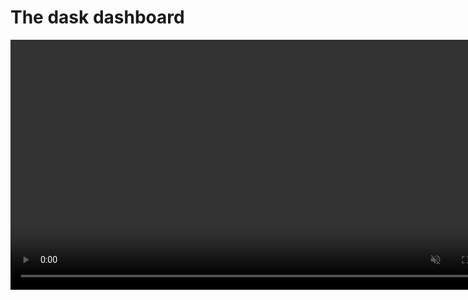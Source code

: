 # The dask dashboard

<video src="../../_static/videos/dask-progress.mp4" type="video/mp4" width="800" autoplay="true" muted loop/>


